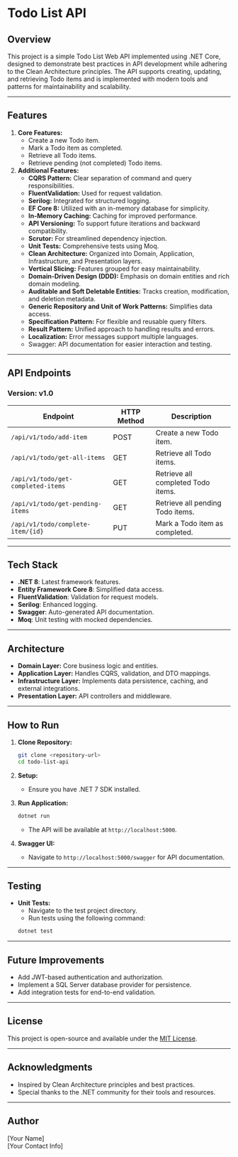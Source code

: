 # Todo List API

## Overview
This project is a simple Todo List Web API implemented using .NET Core, designed to demonstrate best practices in API development while adhering to the Clean Architecture principles. The API supports creating, updating, and retrieving Todo items and is implemented with modern tools and patterns for maintainability and scalability.

---

## Features
1. **Core Features:**
    - Create a new Todo item.
    - Mark a Todo item as completed.
    - Retrieve all Todo items.
    - Retrieve pending (not completed) Todo items.
2. **Additional Features:**
    - **CQRS Pattern:** Clear separation of command and query responsibilities.
    - **FluentValidation:** Used for request validation.
    - **Serilog:** Integrated for structured logging.
    - **EF Core 8:** Utilized with an in-memory database for simplicity.
    - **In-Memory Caching:** Caching for improved performance.
    - **API Versioning:** To support future iterations and backward compatibility.
    - **Scrutor:** For streamlined dependency injection.
    - **Unit Tests:** Comprehensive tests using Moq.
    - **Clean Architecture:** Organized into Domain, Application, Infrastructure, and Presentation layers.
    - **Vertical Slicing:** Features grouped for easy maintainability.
    - **Domain-Driven Design (DDD):** Emphasis on domain entities and rich domain modeling.
    - **Auditable and Soft Deletable Entities:** Tracks creation, modification, and deletion metadata.
    - **Generic Repository and Unit of Work Patterns:** Simplifies data access.
    - **Specification Pattern:** For flexible and reusable query filters.
    - **Result Pattern:** Unified approach to handling results and errors.
    - **Localization:** Error messages support multiple languages.
    - Swagger: API documentation for easier interaction and testing.

---

## API Endpoints

### Version: v1.0

| Endpoint                  | HTTP Method | Description                             |
|---------------------------|-------------|-----------------------------------------|
| `/api/v1/todo/add-item`            | POST        | Create a new Todo item.                |
| `/api/v1/todo/get-all-items`            | GET         | Retrieve all Todo items.               |
| `/api/v1/todo/get-completed-items`            | GET         | Retrieve all completed Todo items.               |
| `/api/v1/todo/get-pending-items`    | GET         | Retrieve all pending Todo items.       |
| `/api/v1/todo/complete-item/{id}` | PUT      | Mark a Todo item as completed.         |

---

## Tech Stack
- **.NET 8**: Latest framework features.
- **Entity Framework Core 8**: Simplified data access.
- **FluentValidation**: Validation for request models.
- **Serilog**: Enhanced logging.
- **Swagger**: Auto-generated API documentation.
- **Moq**: Unit testing with mocked dependencies.

---

## Architecture
- **Domain Layer:** Core business logic and entities.
- **Application Layer:** Handles CQRS, validation, and DTO mappings.
- **Infrastructure Layer:** Implements data persistence, caching, and external integrations.
- **Presentation Layer:** API controllers and middleware.

---

## How to Run

1. **Clone Repository:**
    ```bash
    git clone <repository-url>
    cd todo-list-api
    ```

2. **Setup:**
    - Ensure you have .NET 7 SDK installed.

3. **Run Application:**
    ```bash
    dotnet run
    ```
    - The API will be available at `http://localhost:5000`.

4. **Swagger UI:**
    - Navigate to `http://localhost:5000/swagger` for API documentation.

---

## Testing

- **Unit Tests:**
    - Navigate to the test project directory.
    - Run tests using the following command:
    ```bash
    dotnet test
    ```

---

## Future Improvements
- Add JWT-based authentication and authorization.
- Implement a SQL Server database provider for persistence.
- Add integration tests for end-to-end validation.

---

## License
This project is open-source and available under the [MIT License](LICENSE).

---

## Acknowledgments
- Inspired by Clean Architecture principles and best practices.
- Special thanks to the .NET community for their tools and resources.

---

## Author
[Your Name]  
[Your Contact Info]

